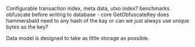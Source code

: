 Configurable transaction index, meta data, utxo index?
benchmarks
obfuscate before writing to database - core GetObfuscateKey
does hammersbald need to any hash of the kay or can we just always use unique bytes as the key?

Data model is designed to take as little storage as possible.

